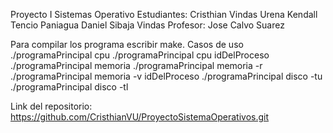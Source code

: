 Proyecto I Sistemas Operativo
Estudiantes: Cristhian Vindas Urena
             Kendall Tencio Paniagua
             Daniel Sibaja Vindas
Profesor:    Jose Calvo Suarez

Para compilar los programa escribir make.
Casos de uso
./programaPrincipal cpu 
./programaPrincipal cpu idDelProceso
./programaPrincipal memoria
./programaPrincipal memoria -r
./programaPrincipal memoria -v idDelProceso
./programaPrincipal disco -tu
./programaPrincipal disco -tl

Link del repositorio:
https://github.com/CristhianVU/ProyectoSistemaOperativos.git


